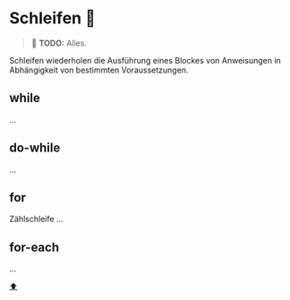 # Schleifen :ribbon:

> :construction: **TODO:** Alles.

Schleifen wiederholen die Ausführung eines Blockes von Anweisungen in Abhängigkeit von bestimmten Voraussetzungen.


## while

...


## do-while

...


## for

Zählschleife ...


## for-each

...


<!-- Dieser Link sollte am Ende der Datei stehen! -->
<a class="top-link" href="#">:arrow_up:</a>